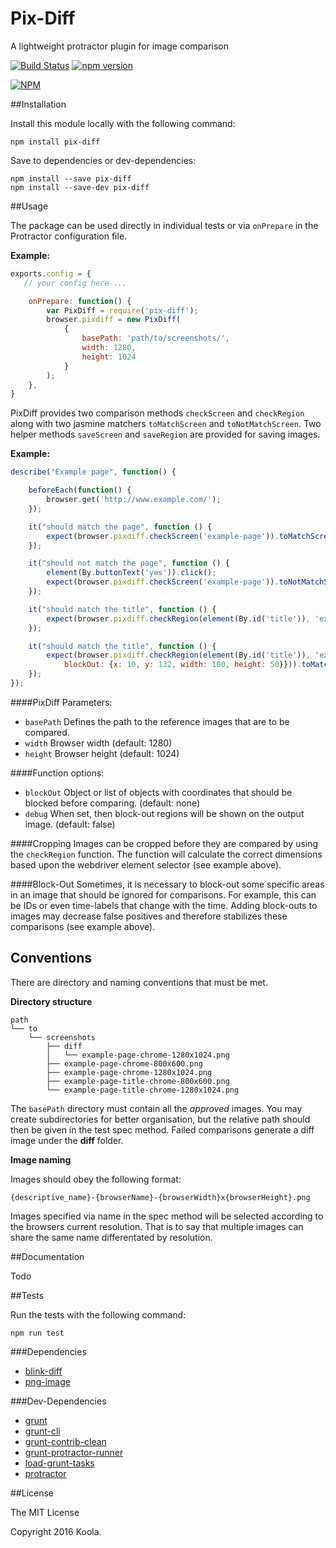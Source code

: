 Pix-Diff
==========

A lightweight protractor plugin for image comparison

[![Build Status](https://travis-ci.org/koola/pix-diff.svg)](https://travis-ci.org/koola/pix-diff)
[![npm version](https://badge.fury.io/js/pix-diff.svg)](http://badge.fury.io/js/pix-diff)

[![NPM](https://nodei.co/npm/pix-diff.png)](https://nodei.co/npm/pix-diff/)

##Installation

Install this module locally with the following command:
```shell
npm install pix-diff
```

Save to dependencies or dev-dependencies:
```shell
npm install --save pix-diff
npm install --save-dev pix-diff
```

##Usage

The package can be used directly in individual tests or via ```onPrepare``` in the Protractor configuration file.

**Example:**
```javascript
exports.config = {
   // your config here ...

    onPrepare: function() {
        var PixDiff = require('pix-diff');
        browser.pixdiff = new PixDiff(
            {
                basePath: 'path/to/screenshots/',
                width: 1280,
                height: 1024
            }
        );
    },
}
```

PixDiff provides two comparison methods ```checkScreen``` and ```checkRegion``` along with two jasmine matchers ```toMatchScreen``` and ```toNotMatchScreen```. Two helper methods ```saveScreen``` and ```saveRegion``` are provided for saving images.

**Example:**
```javascript
describe("Example page", function() {

    beforeEach(function() {
        browser.get('http://www.example.com/');
    });

    it("should match the page", function () {
        expect(browser.pixdiff.checkScreen('example-page')).toMatchScreen();
    });

    it("should not match the page", function () {
        element(By.buttonText('yes')).click();
        expect(browser.pixdiff.checkScreen('example-page')).toNotMatchScreen();
    });

    it("should match the title", function () {
        expect(browser.pixdiff.checkRegion(element(By.id('title')), 'example-page-title')).toMatchScreen();
    });

    it("should match the title", function () {
        expect(browser.pixdiff.checkRegion(element(By.id('title')), 'example-page-title', {
            blockOut: {x: 10, y: 132, width: 100, height: 50}})).toMatchScreen();
    });
});
```

####PixDiff Parameters:

* ```basePath``` Defines the path to the reference images that are to be compared.
* ```width``` Browser width (default: 1280)
* ```height``` Browser height (default: 1024)

####Function options:

* ```blockOut``` Object or list of objects with coordinates that should be blocked before comparing. (default: none)
* ```debug``` When set, then block-out regions will be shown on the output image. (default: false)

####Cropping
Images can be cropped before they are compared by using the ```checkRegion``` function. The function will calculate the correct dimensions based upon the webdriver element selector (see example above).

####Block-Out
Sometimes, it is necessary to block-out some specific areas in an image that should be ignored for comparisons. For example, this can be IDs or even time-labels that change with the time. Adding block-outs to images may decrease false positives and therefore stabilizes these comparisons (see example above).

## Conventions
There are directory and naming conventions that must be met.

**Directory structure**
```text
path
└── to
    └── screenshots
        ├── diff
        │   └── example-page-chrome-1280x1024.png
        ├── example-page-chrome-800x600.png
        ├── example-page-chrome-1280x1024.png
        ├── example-page-title-chrome-800x600.png
        └── example-page-title-chrome-1280x1024.png
```
The ```basePath``` directory must contain all the *approved* images. You may create subdirectories for better organisation, but the relative path should then be given in the test spec method. Failed comparisons generate a diff image under the **diff** folder.

**Image naming**

Images should obey the following format:

```text
{descriptive_name}-{browserName}-{browserWidth}x{browserHeight}.png
```
Images specified via name in the spec method will be selected according to the browsers current resolution. That is to say that multiple images can share the same name differentated by resolution.

##Documentation

Todo

##Tests

Run the tests with the following command:
```shell
npm run test
```

###Dependencies
* [blink-diff](https://github.com/yahoo/blink-diff)
* [png-image](https://github.com/koola/png-image)

###Dev-Dependencies
* [grunt](https://github.com/gruntjs/grunt)
* [grunt-cli](https://github.com/gruntjs/grunt-cli)
* [grunt-contrib-clean](https://github.com/gruntjs/grunt-contrib-clean)
* [grunt-protractor-runner](https://github.com/teerapap/grunt-protractor-runner)
* [load-grunt-tasks](https://github.com/sindresorhus/load-grunt-tasks)
* [protractor](https://github.com/angular/protractor)

##License

The MIT License

Copyright 2016 Koola.
